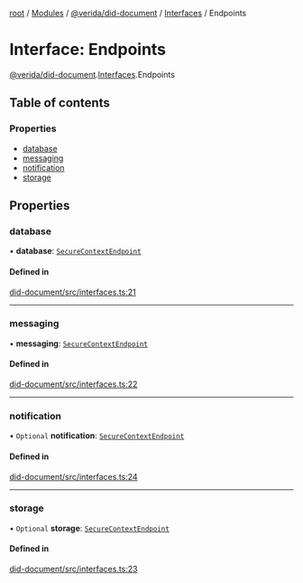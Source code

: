 [root](../README.md) / [Modules](../modules.md) / [@verida/did-document](../modules/verida_did_document.md) / [Interfaces](../modules/verida_did_document.Interfaces.md) / Endpoints

# Interface: Endpoints

[@verida/did-document](../modules/verida_did_document.md).[Interfaces](../modules/verida_did_document.Interfaces.md).Endpoints

## Table of contents

### Properties

- [database](verida_did_document.Interfaces.Endpoints.md#database)
- [messaging](verida_did_document.Interfaces.Endpoints.md#messaging)
- [notification](verida_did_document.Interfaces.Endpoints.md#notification)
- [storage](verida_did_document.Interfaces.Endpoints.md#storage)

## Properties

### database

• **database**: [`SecureContextEndpoint`](verida_did_document.Interfaces.SecureContextEndpoint.md)

#### Defined in

[did-document/src/interfaces.ts:21](https://github.com/verida/verida-js/blob/7bffc4e/packages/did-document/src/interfaces.ts#L21)

___

### messaging

• **messaging**: [`SecureContextEndpoint`](verida_did_document.Interfaces.SecureContextEndpoint.md)

#### Defined in

[did-document/src/interfaces.ts:22](https://github.com/verida/verida-js/blob/7bffc4e/packages/did-document/src/interfaces.ts#L22)

___

### notification

• `Optional` **notification**: [`SecureContextEndpoint`](verida_did_document.Interfaces.SecureContextEndpoint.md)

#### Defined in

[did-document/src/interfaces.ts:24](https://github.com/verida/verida-js/blob/7bffc4e/packages/did-document/src/interfaces.ts#L24)

___

### storage

• `Optional` **storage**: [`SecureContextEndpoint`](verida_did_document.Interfaces.SecureContextEndpoint.md)

#### Defined in

[did-document/src/interfaces.ts:23](https://github.com/verida/verida-js/blob/7bffc4e/packages/did-document/src/interfaces.ts#L23)
